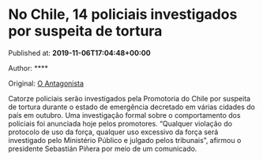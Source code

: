 
# No Chile, 14 policiais investigados por suspeita de tortura

Published at: **2019-11-06T17:04:48+00:00**

Author: ****

Original: [O Antagonista](https://www.oantagonista.com/mundo/no-chile-14-policiais-investigados-por-suspeita-de-tortura/)

Catorze policiais serão investigados pela Promotoria do Chile por suspeita de tortura durante o estado de emergência decretado em várias cidades do país em outubro.
Uma investigação formal sobre o comportamento dos policiais foi anunciada hoje pelos promotores.
“Qualquer violação do protocolo de uso da força, qualquer uso excessivo da força será investigado pelo Ministério Público e julgado pelos tribunais”, afirmou o presidente Sebastián Piñera por meio de um comunicado.
